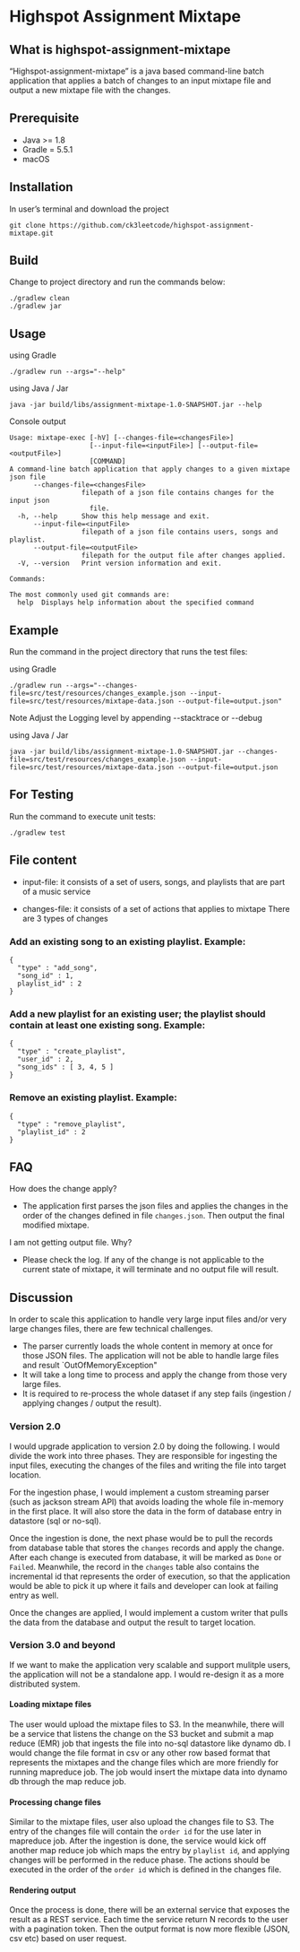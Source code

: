 # Highspot Assignment Mixtape

## What is highspot-assignment-mixtape
“Highspot-assignment-mixtape” is a java based command-line batch application that applies a batch of changes to an input mixtape file and output a new mixtape file with the changes.

## Prerequisite
*   Java >= 1.8
*   Gradle = 5.5.1
*   macOS

## Installation
In user’s terminal and download the project
```
git clone https://github.com/ck3leetcode/highspot-assignment-mixtape.git
```

## Build
Change to project directory and run the commands below:
```
./gradlew clean
./gradlew jar
```

## Usage
using Gradle
```
./gradlew run --args="--help"
```
using Java / Jar
```
java -jar build/libs/assignment-mixtape-1.0-SNAPSHOT.jar --help
```
Console output
```
Usage: mixtape-exec [-hV] [--changes-file=<changesFile>]
                    [--input-file=<inputFile>] [--output-file=<outputFile>]
                    [COMMAND]
A command-line batch application that apply changes to a given mixtape json file
      --changes-file=<changesFile>
                  filepath of a json file contains changes for the input json
                    file.
  -h, --help      Show this help message and exit.
      --input-file=<inputFile>
                  filepath of a json file contains users, songs and playlist.
      --output-file=<outputFile>
                  filepath for the output file after changes applied.
  -V, --version   Print version information and exit.

Commands:

The most commonly used git commands are:
  help  Displays help information about the specified command
```

## Example
Run the command in the project directory that runs the test files:

using Gradle
```
./gradlew run --args="--changes-file=src/test/resources/changes_example.json --input-file=src/test/resources/mixtape-data.json --output-file=output.json" 
```
Note
Adjust the Logging level by appending --stacktrace or --debug

using Java / Jar
```
java -jar build/libs/assignment-mixtape-1.0-SNAPSHOT.jar --changes-file=src/test/resources/changes_example.json --input-file=src/test/resources/mixtape-data.json --output-file=output.json
```

## For Testing
Run the command to execute unit tests:
```
./gradlew test
```

## File content
* input-file: it consists of a set of users, songs, and playlists that are part of a music service

* changes-file: it consists of a set of actions that applies to mixtape
There are 3 types of changes
### Add an existing song to an existing playlist. Example:
```
{
  "type" : "add_song",
  "song_id" : 1,
  playlist_id" : 2
}
```
### Add a new playlist for an existing user; the playlist should contain at least one existing song. Example:
```
{
  "type" : "create_playlist",
  "user_id" : 2,
  "song_ids" : [ 3, 4, 5 ]
}
```
### Remove an existing playlist. Example:
```
{
  "type" : "remove_playlist",
  "playlist_id" : 2
}
```

## FAQ
How does the change apply?
+ The application first parses the json files and applies the changes in the order of the changes defined in file `changes.json`. Then output the final modified mixtape.

I am not getting output file. Why?
+ Please check the log. If any of the change is not applicable to the current state of mixtape, it will terminate and no output file will result.


## Discussion
In order to scale this application to handle very large input files and/or very large changes files, there are few technical challenges.
* The parser currently loads the whole content in memory at once for those JSON files. The application will not be able to handle large files and result `OutOfMemoryException"
* It will take a long time to process and apply the change from those very large files.
* It is required to re-process the whole dataset if any step fails (ingestion / applying changes / output the result).

### Version 2.0
I would upgrade application to version 2.0 by doing the following. I would divide the work into three phases. They are responsible for ingesting the input files, executing the changes of the files and writing the file into target location.

For the ingestion phase, I would implement a custom streaming parser (such as jackson stream API) that avoids loading the whole file in-memory in the first place. It will also store the data in the form of database entry in datastore (sql or no-sql).

Once the ingestion is done, the next phase would be to pull the records from database table that stores the `changes` records and apply the change. After each change is executed from database, it will be marked as `Done` or `Failed`. Meanwhile, the record in the `changes` table also contains the incremental id that represents the order of execution, so that the application would be able to pick it up where it fails and developer can look at failing entry as well.

Once the changes are applied, I would implement a custom writer that pulls the data from the database and output the result to target location.

### Version 3.0 and beyond
If we want to make the application very scalable and support mulitple users, the application will not be a standalone app. I would re-design it as a more distributed system.

#### Loading mixtape files
The user would upload the mixtape files to S3. In the meanwhile, there will be a service that listens the change on the S3 bucket and submit a map reduce (EMR) job that ingests the file into no-sql datastore like dynamo db. I would change the file format in csv or any other row based format that represents the mixtapes and the change files which are more friendly for running mapreduce job. The job would insert the mixtape data into dynamo db through the map reduce job.

#### Processing change files
Similar to the mixtape files, user also upload the changes file to S3. The entry of the changes file will contain the `order id` for the use later in mapreduce job. After the ingestion is done, the service would kick off another map reduce job which maps the entry by `playlist id`, and applying changes will be performed in the reduce phase. The actions should be executed in the order of the `order id` which is defined in the changes file.

#### Rendering output
Once the process is done, there will be an external service that exposes the result as a REST service. Each time the service return N records to the user with a pagination token. Then the output format is now more flexible (JSON, csv etc) based on user request.
